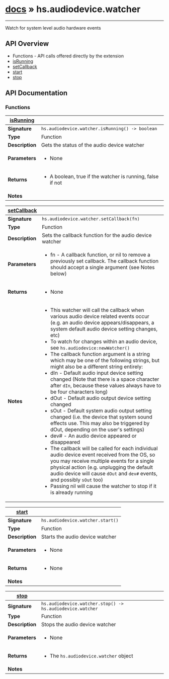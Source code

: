 # [docs](index.md) » hs.audiodevice.watcher
---

Watch for system level audio hardware events

## API Overview
* Functions - API calls offered directly by the extension
 * [isRunning](#isRunning)
 * [setCallback](#setCallback)
 * [start](#start)
 * [stop](#stop)

## API Documentation

### Functions

| [isRunning](#isRunning)         |                                                                                     |
| --------------------------------------------|-------------------------------------------------------------------------------------|
| **Signature**                               | `hs.audiodevice.watcher.isRunning() -> boolean`                                                                    |
| **Type**                                    | Function                                                                     |
| **Description**                             | Gets the status of the audio device watcher                                                                     |
| **Parameters**                              | <ul><li>None</li></ul> |
| **Returns**                                 | <ul><li>A boolean, true if the watcher is running, false if not</li></ul>          |
| **Notes**                                   | <ul></ul>                |

| [setCallback](#setCallback)         |                                                                                     |
| --------------------------------------------|-------------------------------------------------------------------------------------|
| **Signature**                               | `hs.audiodevice.watcher.setCallback(fn)`                                                                    |
| **Type**                                    | Function                                                                     |
| **Description**                             | Sets the callback function for the audio device watcher                                                                     |
| **Parameters**                              | <ul><li>fn - A callback function, or nil to remove a previously set callback. The callback function should accept a single argument (see Notes below)</li></ul> |
| **Returns**                                 | <ul><li>None</li></ul>          |
| **Notes**                                   | <ul><li>This watcher will call the callback when various audio device related events occur (e.g. an audio device appears/disappears, a system default audio device setting changes, etc)</li><li>To watch for changes within an audio device, see `hs.audiodevice:newWatcher()`</li><li>The callback function argument is a string which may be one of the following strings, but might also be a different string entirely:</li><li> dIn  - Default audio input device setting changed (Note that there is a space character after `dIn`, because these values always have to be four characters long)</li><li> dOut - Default audio output device setting changed</li><li> sOut - Default system audio output setting changed (i.e. the device that system sound effects use. This may also be triggered by dOut, depending on the user's settings)</li><li> dev# - An audio device appeared or disappeared</li><li>The callback will be called for each individual audio device event received from the OS, so you may receive multiple events for a single physical action (e.g. unplugging the default audio device will cause `dOut` and `dev#` events, and possibly `sOut` too)</li><li>Passing nil will cause the watcher to stop if it is already running</li></ul>                |

| [start](#start)         |                                                                                     |
| --------------------------------------------|-------------------------------------------------------------------------------------|
| **Signature**                               | `hs.audiodevice.watcher.start()`                                                                    |
| **Type**                                    | Function                                                                     |
| **Description**                             | Starts the audio device watcher                                                                     |
| **Parameters**                              | <ul><li>None</li></ul> |
| **Returns**                                 | <ul><li>None</li></ul>          |
| **Notes**                                   | <ul></ul>                |

| [stop](#stop)         |                                                                                     |
| --------------------------------------------|-------------------------------------------------------------------------------------|
| **Signature**                               | `hs.audiodevice.watcher.stop() -> hs.audiodevice.watcher`                                                                    |
| **Type**                                    | Function                                                                     |
| **Description**                             | Stops the audio device watcher                                                                     |
| **Parameters**                              | <ul><li>None</li></ul> |
| **Returns**                                 | <ul><li>The `hs.audiodevice.watcher` object</li></ul>          |
| **Notes**                                   | <ul></ul>                |

